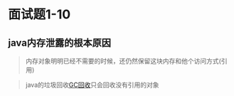 # 面试题1-10

## java内存泄露的根本原因
> 内存对象明明已经不需要的时候，还仍然保留这块内存和他个访问方式(引用)

> java的垃圾回收[GC回收](https://github.com/nullWolf007/knowledge/blob/master/android/%E5%AE%89%E5%8D%93%20GC.md)只会回收没有引用的对象 

